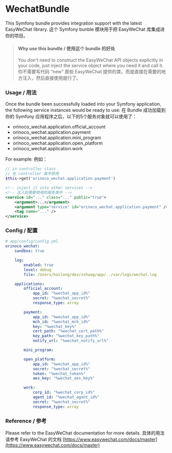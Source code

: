 # WechatBundle
This Symfony bundle provides integration support with the latest EasyWeChat library.
这个 Symfony bunble 模块用于把 EasyWeChat 库集成进你的项目。

> #### Why use this bundle / 使用这个 bundle 的好处
> You don't need to construct the EasyWeChat API objects explicitly in your code, just inject the service object where you need it and call it.
> 你不需要写代码 “new” 那些 EasyWeChat 提供的类，而是直接在需要的地方注入，然后直接使用就行了。

### Usage / 用法
Once the bundle been successfully loaded into your Symfony application, the following service instances would be ready to use:
在 Bundle 成功加载到你的 Symfony 应用程序之后，以下的5个服务对象就可以使用了：

  - orinoco_wechat.application.official_account
  - orinoco_wechat.application.payment
  - orinoco_wechat.application.mini_program
  - orinoco_wechat.application.open_platform
  - orinoco_wechat.application.work

For example:
例如：
```php
// in controller class
// 在 controller 类中使用
$this->get('orinoco_wechat.application.payment')
```
```xml
<!-- inject it into other services -->
<!-- 注入到需要使用的服务类中 -->
<service id="..." class="..." public="true">
    <argument>...</argument>
    <argument type="service" id="orinoco_wechat.application.payment" />
    <tag name="..." />
</service>
```
### Config / 配置
```yml
# app/config/config.yml
orinoco_wechat:
    sandbox: true

    log:
        enabled: true
        level: debug
        file: /Users/hailong/dev/zshwag/app/../var/logs/wechat.log

    applications:
        official_account:
            app_id: "%wechat_app_id%"
            secret: "%wechat_secret%"
            response_type: array

        payment:
            app_id: "%wechat_app_id%"
            mch_id: "%wechat_mch_id%"
            key: "%wechat_key%"
            cert_path: "%wechat_cert_path%"
            key_path: "%wechat_key_path%"
            notify_url: "%wechat_notify_url%"

        mini_program:

        open_platform:
            app_id: "%wechat_app_id%"
            secret: "%wechat_secret%"
            token: "%wechat_token%"
            aes_key: "%wechat_aes_key%"

        work:
            corp_id: "%wechat_corp_id%"
            agent_id: "%wechat_agent_id%"
            secret: "%wechat_secret%"
            response_type: array
```
### Reference / 参考
Please refer to the EasyWeChat documentation for more details.
具体的用法请参考 EasyWeChat 的文档
[https://www.easywechat.com/docs/master](https://www.easywechat.com/docs/master)
